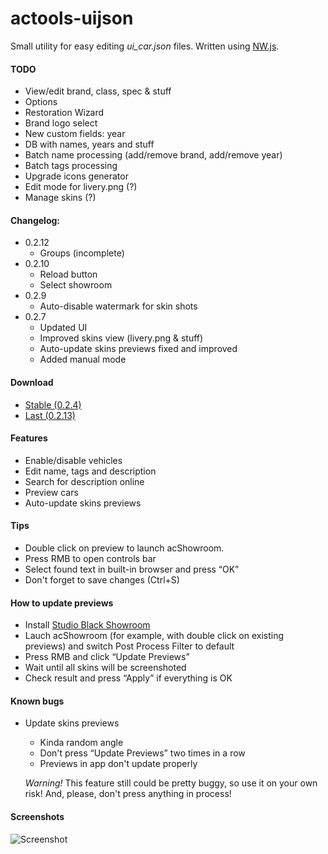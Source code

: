 # actools-uijson
Small utility for easy editing *ui_car.json* files. Written using [NW.js](http://nwjs.io/).

#### TODO
* View/edit brand, class, spec & stuff
* Options
* Restoration Wizard
* Brand logo select
* New custom fields: year
* DB with names, years and stuff
* Batch name processing (add/remove brand, add/remove year)
* Batch tags processing
* Upgrade icons generator
* Edit mode for livery.png (?)
* Manage skins (?)

#### Changelog:
* 0.2.12
    * Groups (incomplete)
* 0.2.10
    * Reload button
    * Select showroom
* 0.2.9
    * Auto-disable watermark for skin shots
* 0.2.7
    * Updated UI
    * Improved skins view (livery.png & stuff)
    * Auto-update skins previews fixed and improved
    * Added manual mode

#### Download
* [Stable (0.2.4)](https://ascobash.wordpress.com/2015/06/14/actools-uijson/)
* [Last (0.2.13)](https://yadi.sk/d/J4l0dpsrhJrBK)

#### Features
* Enable/disable vehicles
* Edit name, tags and description
* Search for description online
* Preview cars
* Auto-update skins previews

#### Tips
* Double click on preview to launch acShowroom.
* Press RMB to open controls bar
* Select found text in built-in browser and press “OK”
* Don't forget to save changes (Ctrl+S)

#### How to update previews
* Install [Studio Black Showroom](http://www.racedepartment.com/downloads/studio-black-showroom.4353/)
* Lauch acShowroom (for example, with double click on existing previews) and switch Post Process Filter to default
* Press RMB and click “Update Previews”
* Wait until all skins will be screenshoted
* Check result and press “Apply” if everything is OK

#### Known bugs
* Update skins previews
    * Kinda random angle
    * Don't press “Update Previews” two times in a row
    * Previews in app don't update properly

    *Warning!* This feature still could be pretty buggy, so use it on your own risk! And, please, don't press anything in process!

#### Screenshots
![Screenshot](http://i.imgur.com/AiPMrXT.png)
